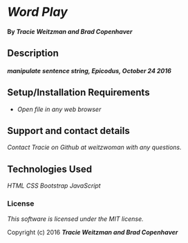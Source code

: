 # _Word Play_

#### By _**Tracie Weitzman and Brad Copenhaver**_

## Description

#### _manipulate sentence string, Epicodus, October 24 2016_

## Setup/Installation Requirements

* _Open file in any web browser_

## Support and contact details

_Contact Tracie on Github at weitzwoman with any questions._

## Technologies Used

_HTML_
_CSS_
_Bootstrap_
_JavaScript_

### License

*This software is licensed under the MIT license.*

Copyright (c) 2016 **_Tracie Weitzman and Brad Copenhaver_**

